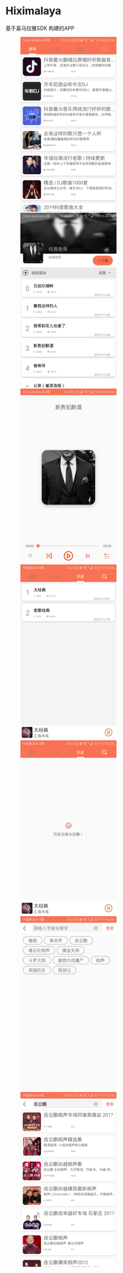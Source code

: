 # Hiximalaya
基于喜马拉雅SDK 构建的APP



<figure class="third">
<img src="https://github.com/cooek/Hiximalaya/blob/master/app/album/1.jpg"  height="470" width="260"> 
<img src="https://github.com/cooek/Hiximalaya/blob/master/app/album/1222.jpg"  height="470" width="260">
<img src="https://github.com/cooek/Hiximalaya/blob/master/app/album/13333.jpg"  height="470" width="260">
<img src="https://github.com/cooek/Hiximalaya/blob/master/app/album/2.jpg"  height="470" width="260">
<img src="https://github.com/cooek/Hiximalaya/blob/master/app/album/2-1.jpg"  height="470" width="260">
<img src="https://github.com/cooek/Hiximalaya/blob/master/app/album/2-2.jpg"  height="470" width="260">
<img src="https://github.com/cooek/Hiximalaya/blob/master/app/album/2-3.jpg"  height="470" width="260">
  

</figure>
